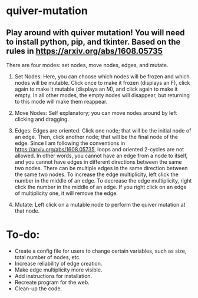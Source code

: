 # quiver-mutation
Play around with quiver mutation!
You will need to install python, pip, and tkinter.
Based on the rules in https://arxiv.org/abs/1608.05735
----------------------------------
There are four modes: set nodes, move nodes, edges, and mutate.

1. Set Nodes:
Here, you can choose which nodes will be frozen and which nodes will be mutable.
Click once to make it frozen (displays an F), click again to make it mutable (displays an M), and click again to make it empty.
In all other modes, the empty nodes will disappear, but returning to this mode will make them reappear.

2. Move Nodes:
Self explanatory; you can move nodes around by left clicking and dragging.

3. Edges:
Edges are oriented.
Click one node; that will be the initial node of an edge. Then, click another node; that will be the final node of the edge.
Since I am following the conventions in https://arxiv.org/abs/1608.05735, loops and oriented 2-cycles are not allowed.
In other words, you cannot have an edge from a node to itself, and you cannot have edges in different directions between the same two nodes.
There can be multiple edges in the same direction between the same two nodes.
To increase the edge multiplicity, left click the number in the middle of an edge.
To decrease the edge multiplicity, right click the number in the middle of an edge.
If you right click on an edge of multiplicity one, it will remove the edge.

4. Mutate:
Left click on a mutable node to perform the quiver mutation at that node.

# To-do:
- Create a config file for users to change certain variables, such as size, total number of nodes, etc.
- Increase reliability of edge creation.
- Make edge multiplicity more visible.
- Add instructions for installation.
- Recreate program for the web.
- Clean-up the code.
